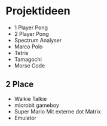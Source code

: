 # Projektideen

* 1 Player Pong
* 2 Player Pong
* Spectrum Analyser
* Marco Polo
* Tetris
* Tamagochi
* Morse Code


## 2 Place
* Walkie Talkie
* microbit gameboy
* Super Mario Mit externe dot Matrix 
* Emulator
